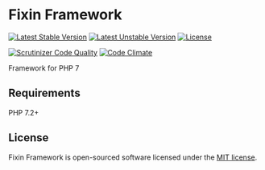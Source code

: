 # Fixin Framework

[![Latest Stable Version](https://poser.pugx.org/fixin/fixin/v/stable)](https://packagist.org/packages/fixin/fixin) 
[![Latest Unstable Version](https://poser.pugx.org/fixin/fixin/v/unstable)](https://packagist.org/packages/fixin/fixin)
[![License](https://poser.pugx.org/fixin/fixin/license)](https://packagist.org/packages/fixin/fixin)

[![Scrutinizer Code Quality](https://scrutinizer-ci.com/g/fixin/Fixin/badges/quality-score.png?b=master)](https://scrutinizer-ci.com/g/fixin/Fixin/?branch=master)
[![Code Climate](https://codeclimate.com/github/fixin/Fixin/badges/gpa.svg)](https://codeclimate.com/github/fixin/Fixin)

Framework for PHP 7

## Requirements

PHP 7.2+

## License

Fixin Framework is open-sourced software licensed under the [MIT license](http://opensource.org/licenses/MIT).
